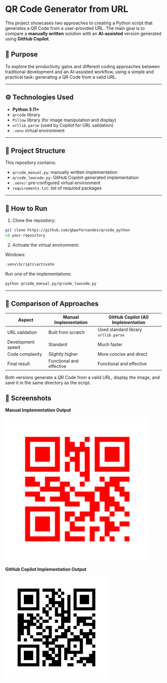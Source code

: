 # QR Code Generator from URL

This project showcases two approaches to creating a Python script that generates a QR Code from a user-provided URL. The main goal is to compare a **manually written** solution with an **AI-assisted** version generated using **GitHub Copilot**.

## 🧠 Purpose

To explore the productivity gains and different coding approaches between traditional development and an AI-assisted workflow, using a simple and practical task: generating a QR Code from a valid URL.

---

## ⚙️ Technologies Used

- **Python 3.11+**
- `qrcode` library
- `Pillow` library (for image manipulation and display)
- `urllib.parse` (used by Copilot for URL validation)
- `.venv` virtual environment

---

## 📂 Project Structure

This repository contains:

- `qrcode_manual.py`: manually written implementation
- `qrcode_lowcode.py`: GitHub Copilot-generated implementation
- `.venv/`: pre-configured virtual environment
- `requirements.txt`: list of required packages

---

## 🚀 How to Run

1. Clone the repository:

```bash
git clone https://github.com/gbpefernandes/qrcode_python
cd your-repository
```

2. Activate the virtual environment:

Windows:

```bash
.venv\Scripts\activate
```

Run one of the implementations:

```bash
python qrcode_manual.py/qrcode_lowcode.py
```

---

## 📓 Comparison of Approaches

| Aspect            | Manual Implementation    | GitHub Copilot (AI) Implementation   |
| ----------------- | ------------------------ | ------------------------------------ |
| URL validation    | Built from scratch       | Used standard library `urllib.parse` |
| Development speed | Standard                 | Much faster                          |
| Code complexity   | Slightly higher          | More concise and direct              |
| Final result      | Functional and effective | Functional and effective             |

Both versions generate a QR Code from a valid URL, display the image, and save it in the same directory as the script.

## 📸 Screenshots

**Manual Implementation Output**

![Manual Implementation](manual_qrcode.png)

**GitHub Copilot Implementation Output**

![Copilot Implementation](lowcode_qrcode.png)